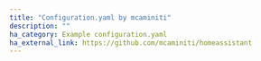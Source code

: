 ```yaml
---
title: "Configuration.yaml by mcaminiti"
description: ""
ha_category: Example configuration.yaml
ha_external_link: https://github.com/mcaminiti/homeassistant
---
```

